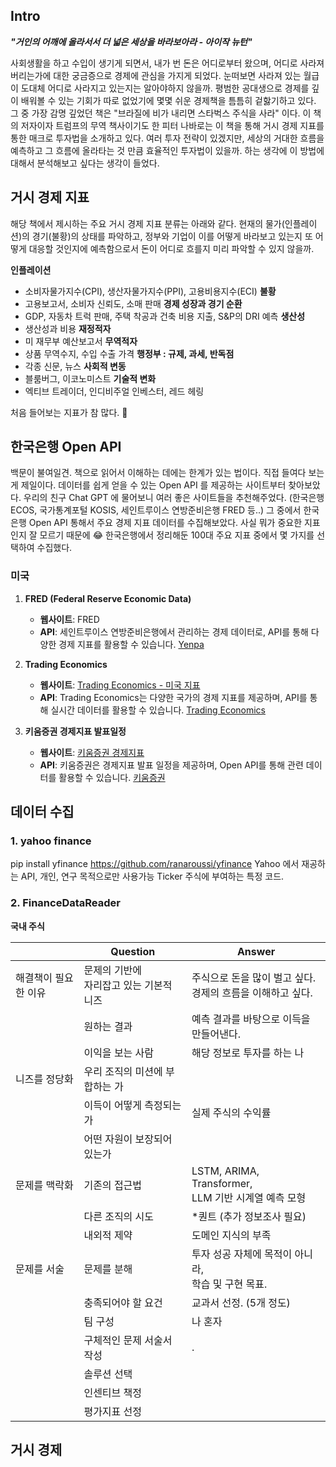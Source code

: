 ## Intro

***"거인의 어깨에 올라서서 더 넓은 세상을 바라보아라 - 아이작 뉴턴"***

사회생활을 하고 수입이 생기게 되면서, 내가 번 돈은 어디로부터 왔으며, 어디로 사라져버리는가에 대한 궁금증으로 경제에 관심을 가지게 되었다. 눈떠보면 사라져 있는 월급이 도대체 어디로 사라지고 있는지는 알아야하지 않을까. 평범한 공대생으로 경제를 깊이 배워볼 수 있는 기회가 따로 없었기에 몇몇 쉬운 경제책을 틈틈히 겉핧기하고 있다. 그 중 가장 감명 깊었던 책은 "브라질에 비가 내리면 스타벅스 주식을 사라" 이다. 이 책의 저자이자 트럼프의 무역 책사이기도 한 피터 나바로는 이 책을 통해 거시 경제 지표를 통한 매크로 투자법을 소개하고 있다. 여러 투자 전략이 있겠지만, 세상의 거대한 흐름을 예측하고 그 흐름에 올라타는 것 만큼 효율적인 투자법이 있을까. 하는 생각에 이 방법에 대해서 분석해보고 싶다는 생각이 들었다. 

## 거시 경제 지표

해당 책에서 제시하는 주요 거시 경제 지표 분류는 아래와 같다.
현재의 물가(인플레이션)의 경기(불황)의 상태를 파악하고, 정부와 기업이 이를 어떻게 바라보고 있는지 또 어떻게 대응할 것인지에 예측함으로서 돈이 어디로 흐를지 미리 파악할 수 있지 않을까.

**인플레이션** 
- 소비자물가지수(CPI), 생산자물가지수(PPI), 고용비용지수(ECI)
**불황**
- 고용보고서, 소비자 신뢰도, 소매 판매
**경제 성장과 경기 순환** 
- GDP, 자동차 트럭 판매, 주택 착공과 건축 비용 지출, S&P의 DRI 예측
**생산성**
- 생산성과 비용
**재정적자**
- 미 재무부 예산보고서
**무역적자**
- 상품 무역수지, 수입 수출 가격
**행정부 : 규제, 과세, 반독점** 
- 각종 신문, 뉴스
**사회적 변동**
- 블룸버그, 이코노미스트
**기술적 변화**
- 엑티브 트레이더, 인디비주얼 인베스터, 레드 헤링

처음 들어보는 지표가 참 많다. 🤨

## 한국은행 Open API

백문이 불여일견. 
책으로 읽어서 이해하는 데에는 한계가 있는 법이다. 직접 들여다 보는게 제일이다. 데이터를 쉽게 얻을 수 있는 Open API 를 제공하는 사이트부터 찾아보았다. 우리의 친구 Chat GPT 에 물어보니 여러 좋은 사이트들을 추천해주었다. (한국은행 ECOS, 국가통계포털 KOSIS, 세인트루이스 연방준비은행 FRED 등..) 그 중에서 한국은행 Open API 통해서 주요 경제 지표 데이터를 수집해보았다. 사실 뭐가 중요한 지표인지 잘 모르기 때문에 😂 한국은행에서 정리해둔 100대 주요 지표 중에서 몇 가지를 선택하여 수집했다.


### 미국

1. **FRED (Federal Reserve Economic Data)**
    - **웹사이트**: FRED
    - **API**: 세인트루이스 연방준비은행에서 관리하는 경제 데이터로, API를 통해 다양한 경제 지표를 활용할 수 있습니다.
        [Yenpa](https://yenpa.tistory.com/66?utm_source=chatgpt.com)
        
2. **Trading Economics**
    - **웹사이트**: [Trading Economics - 미국 지표](https://ko.tradingeconomics.com/united-states/indicators)
    - **API**: Trading Economics는 다양한 국가의 경제 지표를 제공하며, API를 통해 실시간 데이터를 활용할 수 있습니다.
        [Trading Economics](https://ko.tradingeconomics.com/united-states/indicators?utm_source=chatgpt.com)
        
3. **키움증권 경제지표 발표일정**
    - **웹사이트**: [키움증권 경제지표](https://www.kiwoom.com/h/mock/ordinary/VMockIndicatorView)
    - **API**: 키움증권은 경제지표 발표 일정을 제공하며, Open API를 통해 관련 데이터를 활용할 수 있습니다.
        [키움증권](https://www.kiwoom.com/h/mock/ordinary/VMockIndicatorView?utm_source=chatgpt.com)
 

## 데이터 수집

### 1. yahoo finance
 
pip install yfinance
https://github.com/ranaroussi/yfinance
Yahoo 에서 재공하는 API, 개인, 연구 목적으로만 사용가능
Ticker 주식에 부여하는 특정 코드.

### 2. FinanceDataReader

**국내 주식** 

|             | Question                  | Answer                                         |
| ----------- | ------------------------- | ---------------------------------------------- |
| 해결책이 필요한 이유 | 문제의 기반에<br>자리잡고 있는 기본적 니즈 | 주식으로 돈을 많이 벌고 싶다.<br>경제의 흐름을 이해하고 싶다.          |
|             | 원하는 결과                    | 예측 결과를 바탕으로 이득을 만들어낸다.                         |
|             | 이익을 보는 사람                 | 해당 정보로 투자를 하는 나                                |
| 니즈를 정당화     | 우리 조직의 미션에 부합하는 가         |                                                |
|             | 이득이 어떻게 측정되는가             | 실제 주식의 수익률                                     |
|             | 어떤 자원이 보장되어 있는가           |                                                |
| 문제를 맥락화     | 기존의 접근법                   | LSTM, ARIMA, Transformer, <br>LLM 기반 시계열 예측 모형 |
|             | 다른 조직의 시도                 | *퀀트 (추가 정보조사 필요)                               |
|             | 내외적 제약                    | 도메인 지식의 부족                                     |
| 문제를 서술      | 문제를 분해                    | 투자 성공 자체에 목적이 아니라, <br>학습 및 구현 목표.             |
|             | 충족되어야 할 요건                | 교과서 선정. (5개 정도)                                |
|             | 팀 구성                      | 나 혼자                                           |
|             | 구체적인 문제 서술서 작성            | .                                              |
|             | 솔루션 선택                    |                                                |
|             | 인센티브 책정                   |                                                |
|             | 평가지표 선정                   |                                                |
   
##   거시 경제








